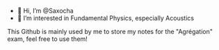 - 👋 Hi, I’m @Saxocha
- 👀 I’m interested in Fundamental Physics, especially Acoustics

This Github is mainly used by me to store my notes for the "Agrégation" exam, feel free to use them!


<!---
Saxocha/Saxocha is a ✨ special ✨ repository because its `README.md` (this file) appears on your GitHub profile.
You can click the Preview link to take a look at your changes.
--->
